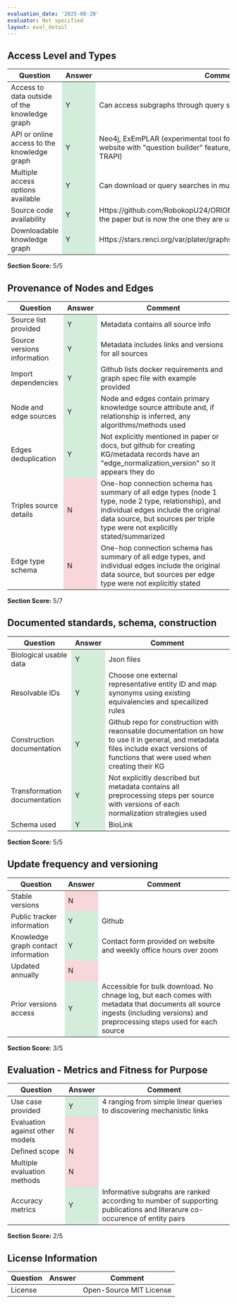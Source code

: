 ```yaml
---
evaluation_date: '2025-08-20'
evaluator: Not specified
layout: eval_detail
---
```


## Access Level and Types
<div class="table-responsive">
<table class="table table-striped">
<thead><tr><th>Question</th><th>Answer</th><th>Comment</th></tr></thead><tbody>
<tr><td>Access to data outside of the knowledge graph</td><td style="background-color:#d4edda;">Y</td><td>Can access subgraphs through query searches</td></tr>
<tr><td>API or online access to the knowledge graph</td><td style="background-color:#d4edda;">Y</td><td>Neo4j, ExEmPLAR (experimental tool for queries of Neo4j graphs), website with &quot;question builder&quot; feature, automat queries (cypher and TRAPI)</td></tr>
<tr><td>Multiple access options available</td><td style="background-color:#d4edda;">Y</td><td>Can download or query searches in multiple ways</td></tr>
<tr><td>Source code availability</td><td style="background-color:#d4edda;">Y</td><td>Https://github.com/RobokopU24/ORION (this is not the original GH from the paper but is now the one they are using)</td></tr>
<tr><td>Downloadable knowledge graph</td><td style="background-color:#d4edda;">Y</td><td>Https://stars.renci.org/var/plater/graphs/RobokopKG/6fe13d850fdbf89c/</td></tr>
</tbody></table></div>
<p><strong>Section Score:</strong> 5/5</p>

## Provenance of Nodes and Edges
<div class="table-responsive">
<table class="table table-striped">
<thead><tr><th>Question</th><th>Answer</th><th>Comment</th></tr></thead><tbody>
<tr><td>Source list provided</td><td style="background-color:#d4edda;">Y</td><td>Metadata contains all source info</td></tr>
<tr><td>Source versions information</td><td style="background-color:#d4edda;">Y</td><td>Metadata includes links and versions for all sources</td></tr>
<tr><td>Import dependencies</td><td style="background-color:#d4edda;">Y</td><td>Github lists docker requirements and graph spec file with example provided</td></tr>
<tr><td>Node and edge sources</td><td style="background-color:#d4edda;">Y</td><td>Node and edges contain primary knowledge source attribute and, if relationship is inferred, any algorithms/methods used</td></tr>
<tr><td>Edges deduplication</td><td style="background-color:#d4edda;">Y</td><td>Not explicitly mentioned in paper or docs, but github for creating KG/metadata records have an &quot;edge_normalization_version&quot; so it appears they do</td></tr>
<tr><td>Triples source details</td><td style="background-color:#f8d7da;">N</td><td>One-hop connection schema has summary of all edge types (node 1 type, node 2 type, relationship), and individual edges include the original data source, but sources per triple type were not explicitly stated/summarized</td></tr>
<tr><td>Edge type schema</td><td style="background-color:#f8d7da;">N</td><td>One-hop connection schema has summary of all edge types, and individual edges include the original data source, but sources per edge type were not explicitly stated</td></tr>
</tbody></table></div>
<p><strong>Section Score:</strong> 5/7</p>

## Documented standards, schema, construction
<div class="table-responsive">
<table class="table table-striped">
<thead><tr><th>Question</th><th>Answer</th><th>Comment</th></tr></thead><tbody>
<tr><td>Biological usable data</td><td style="background-color:#d4edda;">Y</td><td>Json files</td></tr>
<tr><td>Resolvable IDs</td><td style="background-color:#d4edda;">Y</td><td>Choose one external representative entity ID and map synonyms using existing equivalencies and specailized rules</td></tr>
<tr><td>Construction documentation</td><td style="background-color:#d4edda;">Y</td><td>Github repo for construction with reaonsable documentation on how to use it in general, and metadata files include exact versions of functions that were used when creating their KG</td></tr>
<tr><td>Transformation documentation</td><td style="background-color:#d4edda;">Y</td><td>Not explicitly described but metadata contains all preprocessing steps per source with versions of each normalization strategies used</td></tr>
<tr><td>Schema used</td><td style="background-color:#d4edda;">Y</td><td>BioLink</td></tr>
</tbody></table></div>
<p><strong>Section Score:</strong> 5/5</p>

## Update frequency and versioning
<div class="table-responsive">
<table class="table table-striped">
<thead><tr><th>Question</th><th>Answer</th><th>Comment</th></tr></thead><tbody>
<tr><td>Stable versions</td><td style="background-color:#f8d7da;">N</td><td></td></tr>
<tr><td>Public tracker information</td><td style="background-color:#d4edda;">Y</td><td>Github</td></tr>
<tr><td>Knowledge graph contact information</td><td style="background-color:#d4edda;">Y</td><td>Contact form provided on website and weekly office hours over zoom</td></tr>
<tr><td>Updated annually</td><td style="background-color:#f8d7da;">N</td><td></td></tr>
<tr><td>Prior versions access</td><td style="background-color:#d4edda;">Y</td><td>Accessible for bulk download. No chnage log, but each comes with metadata that documents all source ingests (including versions) and preprocessing steps used for each source</td></tr>
</tbody></table></div>
<p><strong>Section Score:</strong> 3/5</p>

## Evaluation - Metrics and Fitness for Purpose
<div class="table-responsive">
<table class="table table-striped">
<thead><tr><th>Question</th><th>Answer</th><th>Comment</th></tr></thead><tbody>
<tr><td>Use case provided</td><td style="background-color:#d4edda;">Y</td><td>4 ranging from simple linear queries to discovering mechanistic links</td></tr>
<tr><td>Evaluation against other models</td><td style="background-color:#f8d7da;">N</td><td></td></tr>
<tr><td>Defined scope</td><td style="background-color:#f8d7da;">N</td><td></td></tr>
<tr><td>Multiple evaluation methods</td><td style="background-color:#f8d7da;">N</td><td></td></tr>
<tr><td>Accuracy metrics</td><td style="background-color:#d4edda;">Y</td><td>Informative subgrahs are ranked according to number of supporting publications and literarure co-occurence of entity pairs</td></tr>
</tbody></table></div>
<p><strong>Section Score:</strong> 2/5</p>

## License Information
<div class="table-responsive">
<table class="table table-striped">
<thead><tr><th>Question</th><th>Answer</th><th>Comment</th></tr></thead><tbody>
<tr><td>License</td><td></td><td>Open-Source MIT License</td></tr>
</tbody></table></div>

